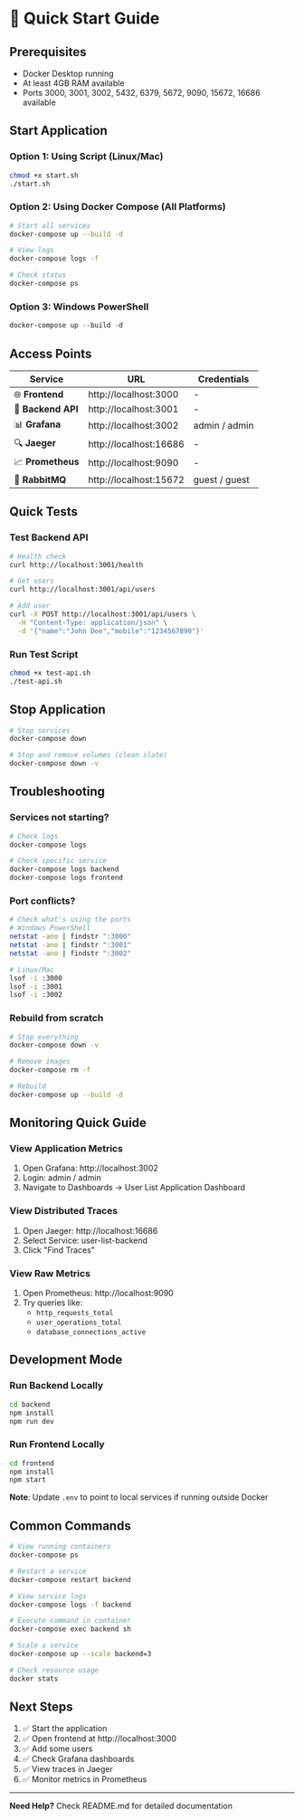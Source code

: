 # 🚀 Quick Start Guide

## Prerequisites
- Docker Desktop running
- At least 4GB RAM available
- Ports 3000, 3001, 3002, 5432, 6379, 5672, 9090, 15672, 16686 available

## Start Application

### Option 1: Using Script (Linux/Mac)
```bash
chmod +x start.sh
./start.sh
```

### Option 2: Using Docker Compose (All Platforms)
```bash
# Start all services
docker-compose up --build -d

# View logs
docker-compose logs -f

# Check status
docker-compose ps
```

### Option 3: Windows PowerShell
```powershell
docker-compose up --build -d
```

## Access Points

| Service | URL | Credentials |
|---------|-----|-------------|
| 🌐 **Frontend** | http://localhost:3000 | - |
| 🔌 **Backend API** | http://localhost:3001 | - |
| 📊 **Grafana** | http://localhost:3002 | admin / admin |
| 🔍 **Jaeger** | http://localhost:16686 | - |
| 📈 **Prometheus** | http://localhost:9090 | - |
| 🐰 **RabbitMQ** | http://localhost:15672 | guest / guest |

## Quick Tests

### Test Backend API
```bash
# Health check
curl http://localhost:3001/health

# Get users
curl http://localhost:3001/api/users

# Add user
curl -X POST http://localhost:3001/api/users \
  -H "Content-Type: application/json" \
  -d '{"name":"John Doe","mobile":"1234567890"}'
```

### Run Test Script
```bash
chmod +x test-api.sh
./test-api.sh
```

## Stop Application

```bash
# Stop services
docker-compose down

# Stop and remove volumes (clean slate)
docker-compose down -v
```

## Troubleshooting

### Services not starting?
```bash
# Check logs
docker-compose logs

# Check specific service
docker-compose logs backend
docker-compose logs frontend
```

### Port conflicts?
```bash
# Check what's using the ports
# Windows PowerShell
netstat -ano | findstr ":3000"
netstat -ano | findstr ":3001"
netstat -ano | findstr ":3002"

# Linux/Mac
lsof -i :3000
lsof -i :3001
lsof -i :3002
```

### Rebuild from scratch
```bash
# Stop everything
docker-compose down -v

# Remove images
docker-compose rm -f

# Rebuild
docker-compose up --build -d
```

## Monitoring Quick Guide

### View Application Metrics
1. Open Grafana: http://localhost:3002
2. Login: admin / admin
3. Navigate to Dashboards → User List Application Dashboard

### View Distributed Traces
1. Open Jaeger: http://localhost:16686
2. Select Service: user-list-backend
3. Click "Find Traces"

### View Raw Metrics
1. Open Prometheus: http://localhost:9090
2. Try queries like:
   - `http_requests_total`
   - `user_operations_total`
   - `database_connections_active`

## Development Mode

### Run Backend Locally
```bash
cd backend
npm install
npm run dev
```

### Run Frontend Locally
```bash
cd frontend
npm install
npm start
```

**Note**: Update `.env` to point to local services if running outside Docker

## Common Commands

```bash
# View running containers
docker-compose ps

# Restart a service
docker-compose restart backend

# View service logs
docker-compose logs -f backend

# Execute command in container
docker-compose exec backend sh

# Scale a service
docker-compose up --scale backend=3

# Check resource usage
docker stats
```

## Next Steps

1. ✅ Start the application
2. ✅ Open frontend at http://localhost:3000
3. ✅ Add some users
4. ✅ Check Grafana dashboards
5. ✅ View traces in Jaeger
6. ✅ Monitor metrics in Prometheus

---

**Need Help?** Check README.md for detailed documentation
